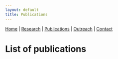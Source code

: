 ```yaml
---
layout: default
title: Publications
---
```


[Home](/index) | [Research](/research) | [Publications](/publications) |  [Outreach](/outreach) |  [Contact](/contact)

# List of publications
